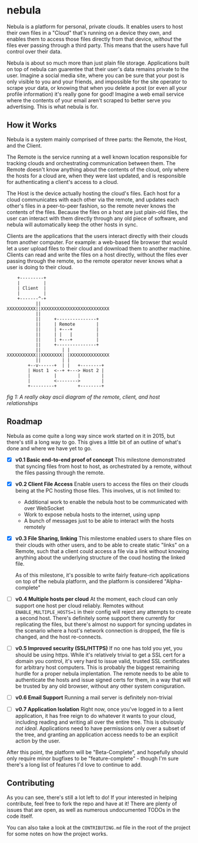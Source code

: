 # nebula

Nebula is a platform for personal, private clouds. It enables users to host their own files in a "Cloud" that's running on a device they own, and enables them to access those files directly from that device, _without_ the files ever passing through a third party. This means that the users have full control over their data.

Nebula is about so much more than just plain file storage. Applications built on top of nebula can guarentee that their user's data remains private to the user. Imagine a social media site, where you can be sure that your post is only visible to you and your friends, and impossible for the site operator to scrape your data, or knowing that when you delete a post (or even all your profile information) it's really gone for good! Imagine a web email service where the contents of your email aren't scraped to better serve you advertising. This is what nebula is for.

## How it Works

Nebula is a system mainly comprised of three parts: the Remote, the Host, and the Client.

The Remote is the service running at a well known location responsible for tracking clouds and orchestrating communication between them. The Remote doesn't know anything about the contents of the cloud, only where the hosts for a cloud are, when they were last updated, and is responsible for authenticating a client's access to a cloud.

The Host is the device actually hosting the cloud's files. Each host for a cloud communicates with each other via the remote, and updates each other's files in a peer-to-peer fashion, so the remote never knows the contents of the files. Because the files on a host are just plain-old files, the user can interact with them directly through any old piece of software, and nebula will automatically keep the other hosts in sync.

Clients are the applications that the users interact directly with their clouds from another computer. For example: a web-based file browser that would let a user upload files to their cloud and download them to another machine. Clients can read and write the files on a host directly, without the files ever passing through the remote, so the remote operator never knows what a user is doing to their cloud.

```
    +---------+
    |         |
    | Client  |
    |         |
    +-------^-+
           ||
XXXXXXXXXXX||XXXXXXXXXXXXXXXXXXXXXXXXXX
           ||
           ||     +---------------+
           ||     | Remote        |
           ||     | +---+         |
           ||     | |   |         |
           ||     | +---+         |
           ||     +---------------+
           ||        | |
XXXXXXXXXXX||XXXXXXXX| |XXXXXXXXXXXXXXX
           ||        | |
        +--v------+  | |   +--------+
        | Host 1  <--+ +---> Host 2 |
        |         |        |        |
        |         <-------->        |
        +---------+        +--------+

```
*fig 1: A really okay ascii diagram of the remote, client, and host relationships*



## Roadmap

Nebula as come quite a long way since work started on it in 2015, but there's still a long way to go. This gives a little bit of an outline of what's done and where we have yet to go.

- [x] **v0.1 Basic end-to-end proof of concept**
  This milestone demonstrated that syncing files from host to host, as orchestrated by a remote, without the files passing through the remote.

- [x] **v0.2 Client File Access**
  Enable users to access the files on their clouds being at the PC hosting those files. This involves, ut is not limited to:
    * Additional work to enable the nebula host to be communicated with over WebSocket
    * Work to expose nebula hosts to the internet, using upnp
    * A bunch of messages just to be able to interact with the hosts remotely

- [x] **v0.3 File Sharing, linking**
  This milestome enabled users to share files on their clouds with other users, and to be able to create static "links" on a Remote, such that a client could access a file via a link without knowing anything about the underlying structure of the coud hosting the linked file.

  As of this milestone, it's possible to write fairly feature-rich applications on top of the nebula platform, and the platform is considered "Alpha-complete"

- [ ] **v0.4 Multiple hosts per cloud**
  At the moment, each cloud can only support one host per cloud reliably. Remotes without `ENABLE_MULTIPLE_HOSTS=1` in their config will reject any attempts to create a second host. There's definitely some support there currently for replicating the files, but there's almost no support for syncing updates in the scenario where a host's network connection is dropped, the file is changed, and the host re-connects.

- [ ] **v0.5 Improved security (SSL/HTTPS)**
  If no one has told you yet, you should be using https. While it's relatively trivial to get a SSL cert for a domain you control, it's very hard to issue valid, trusted SSL certificates for arbitrary host computers.
  This is probably the biggest remaining hurdle for a proper nebula implentation. The remote needs to be able to authenticate the hosts and issue signed certs for them, in a way that will be trusted by any old browser, without any other system coniguration.

- [ ] **v0.6 Email Support**
  Running a mail server is definitely non-trivial

- [ ] **v0.7 Application Isolation**
  Right now, once you've logged in to a lient application, it has free reign to do whatever it wants to your cloud, including reading and writing all over the entire tree. This is obviously *not ideal*. Applications need to have permissions only over a subset of the tree, and granting an application access needs to be an explicit action by the user.

After this point, the platform will be "Beta-Complete", and hopefully should only require minor bugfixes to be "feature-complete" - though I'm sure there's a long list of features I'd love to continue to add.

## Contributing

As you can see, there's still a lot left to do! If your interested in helping contribute, feel free to fork the repo and have at it! There are plenty of issues that are open, as well as numerous undocumented TODOs in the code itself.

You can also take a look at the `CONTRIBUTING.md` file in the root of the project for some notes on how the project works.


